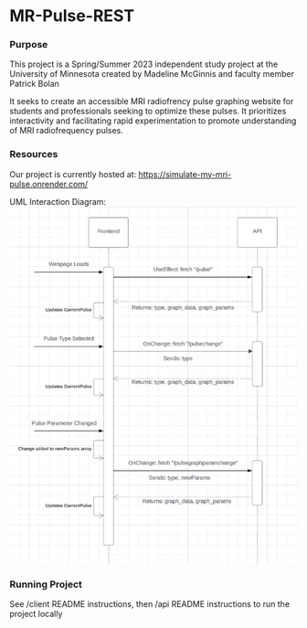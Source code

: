 # MR-Pulse-REST

### Purpose

This project is a Spring/Summer 2023 independent study project at the University of Minnesota created by Madeline McGinnis and faculty member Patrick Bolan

It seeks to create an accessible MRI radiofrency pulse graphing website for students and professionals seeking to optimize these pulses. It prioritizes interactivity and facilitating rapid experimentation to promote understanding of MRI radiofrequency pulses.

### Resources

Our project is currently hosted at: https://simulate-my-mri-pulse.onrender.com/

UML Interaction Diagram: ![UMLDiagram](client/public/UMLDiagram.png)  


### Running Project

See /client README instructions, then /api README instructions to run the project locally
